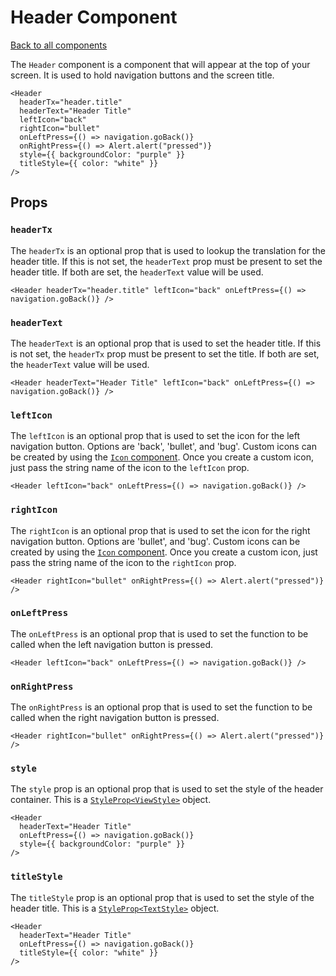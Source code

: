 # Header Component

[Back to all components](./Components.md)

The `Header` component is a component that will appear at the top of your screen. It is used to hold navigation buttons and the screen title.

```tsx
<Header
  headerTx="header.title"
  headerText="Header Title"
  leftIcon="back"
  rightIcon="bullet"
  onLeftPress={() => navigation.goBack()}
  onRightPress={() => Alert.alert("pressed")}
  style={{ backgroundColor: "purple" }}
  titleStyle={{ color: "white" }}
/>
```

## Props

### `headerTx`

The `headerTx` is an optional prop that is used to lookup the translation for the header title. If this is not set, the `headerText` prop must be present to set the header title. If both are set, the `headerText` value will be used.

```tsx
<Header headerTx="header.title" leftIcon="back" onLeftPress={() => navigation.goBack()} />
```

### `headerText`

The `headerText` is an optional prop that is used to set the header title. If this is not set, the `headerTx` prop must be present to set the title. If both are set, the `headerText` value will be used.

```tsx
<Header headerText="Header Title" leftIcon="back" onLeftPress={() => navigation.goBack()} />
```

### `leftIcon`

The `leftIcon` is an optional prop that is used to set the icon for the left navigation button. Options are 'back', 'bullet', and 'bug'. Custom icons can be created by using the [`Icon` component](./Components-Icon.md#custom-icons). Once you create a custom icon, just pass the string name of the icon to the `leftIcon` prop.

```tsx
<Header leftIcon="back" onLeftPress={() => navigation.goBack()} />
```

### `rightIcon`

The `rightIcon` is an optional prop that is used to set the icon for the right navigation button. Options are 'bullet', and 'bug'. Custom icons can be created by using the [`Icon` component](./Components-Icon.md#custom-icons). Once you create a custom icon, just pass the string name of the icon to the `rightIcon` prop.

```tsx
<Header rightIcon="bullet" onRightPress={() => Alert.alert("pressed")} />
```

### `onLeftPress`

The `onLeftPress` is an optional prop that is used to set the function to be called when the left navigation button is pressed.

```tsx
<Header leftIcon="back" onLeftPress={() => navigation.goBack()} />
```

### `onRightPress`

The `onRightPress` is an optional prop that is used to set the function to be called when the right navigation button is pressed.

```tsx
<Header rightIcon="bullet" onRightPress={() => Alert.alert("pressed")} />
```

### `style`

The `style` prop is an optional prop that is used to set the style of the header container. This is a [`StyleProp<ViewStyle>`](https://reactnative.dev/docs/view-style-props) object.

```tsx
<Header
  headerText="Header Title"
  onLeftPress={() => navigation.goBack()}
  style={{ backgroundColor: "purple" }}
/>
```

### `titleStyle`

The `titleStyle` prop is an optional prop that is used to set the style of the header title. This is a [`StyleProp<TextStyle>`](https://reactnative.dev/docs/text-style-props) object.

```tsx
<Header
  headerText="Header Title"
  onLeftPress={() => navigation.goBack()}
  titleStyle={{ color: "white" }}
/>
```
